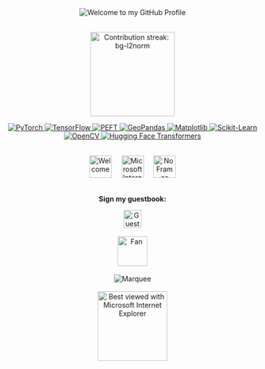 <!--  █████  B E N   G E O R G E   •   G I T H U B   P R O F I L E  █████  -->

<!-- "Hero" Header -->
<div align="center">
  <img src="https://raw.githubusercontent.com/BrunnerLivio/brunnerlivio/master/images/welcome.png" alt="Welcome to my GitHub Profile" />
  <br /><br />
</div>
<!-- Streak -->
<p align="center">
  <img
    height="170"
    src="https://github-readme-streak-stats.herokuapp.com?user=bg-l2norm&theme=transparent&hide_border=true&ring=FF0080&fire=FF6F00&currStreakNum=00E5FF&sideNums=FFD300&currStreakLabel=8A2BE2&sideLabels=00FF6A&dates=00B3FF"
    alt="Contribution streak: bg-l2norm" />
</p>

<!-- Toolbox -->
<p align="center">
  <a href="https://pytorch.org/">
    <img alt="PyTorch" src="https://img.shields.io/badge/PyTorch-FF1744?style=for-the-badge&logo=pytorch&logoColor=white" />
  </a>
  <a href="https://www.tensorflow.org/">
    <img alt="TensorFlow" src="https://img.shields.io/badge/TensorFlow-FF9100?style=for-the-badge&logo=tensorflow&logoColor=white" />
  </a>
  <a href="https://github.com/huggingface/peft">
    <img alt="PEFT" src="https://img.shields.io/badge/PEFT-FFD300?style=for-the-badge&logo=huggingface&logoColor=000000" />
  </a>
  <a href="https://geopandas.org/">
    <img alt="GeoPandas" src="https://img.shields.io/badge/GeoPandas-00E5FF?style=for-the-badge&logo=pandas&logoColor=000000" />
  </a>
  <a href="https://matplotlib.org/">
    <img alt="Matplotlib" src="https://img.shields.io/badge/Matplotlib-8A2BE2?style=for-the-badge&logo=matplotlib&logoColor=white" />
  </a>
  <a href="https://scikit-learn.org/">
    <img alt="Scikit-Learn" src="https://img.shields.io/badge/Scikit--Learn-00FF6A?style=for-the-badge&logo=scikitlearn&logoColor=000000" />
  </a>
  <a href="https://opencv.org/">
    <img alt="OpenCV" src="https://img.shields.io/badge/OpenCV-00B3FF?style=for-the-badge&logo=opencv&logoColor=white" />
  </a>
  <a href="https://huggingface.co/docs/transformers/index">
    <img alt="Hugging Face Transformers" src="https://img.shields.io/badge/Hugging%20Face%20Transformers-FF0080?style=for-the-badge&logo=huggingface&logoColor=white" />
  </a>
</p>

<br />

<!-- Vintage badges (purely decorative for the style) -->
<div align="center">
  <img src="https://raw.githubusercontent.com/fnky/fnky/fnky/img/welcome-fire.gif" alt="Welcome" height="45" />
  <span>&nbsp;&nbsp;&nbsp;</span>
  <img src="https://raw.githubusercontent.com/BrunnerLivio/brunnerlivio/master/images/ie_logo.gif" alt="Microsoft Internet Explorer" height="45" />
  <span>&nbsp;&nbsp;&nbsp;</span>
  <img src="https://raw.githubusercontent.com/BrunnerLivio/brunnerlivio/master/images/noframes.gif" alt="No Frames" height="45" />
</div>

<br />

<!-- Guestbook CTA (vintage staple) -->
<div align="center">
  <p><strong>Sign my guestbook:</strong></p>
  <a href="https://github.com/bg-l2norm/bg-l2norm/issues/new?title=Guestbook%20entry&body=Name%3A%20%0ADate%3A%20%0AMessage%3A%20">
    <img src="https://raw.githubusercontent.com/fnky/fnky/fnky/img/guestbook.gif" alt="Guest book" height="36">
  </a>
</div>

<br />

<!-- Footer (extra retro flair) -->
<div align="center">
  <img src="https://raw.githubusercontent.com/fnky/fnky/fnky/img/fan-1.gif" alt="Fan" height="60">
  <br /><br />
  <img src="https://raw.githubusercontent.com/BrunnerLivio/brunnerlivio/master/images/marquee.svg" alt="Marquee" />
  <br /><br />
  <img src="https://raw.githubusercontent.com/fnky/fnky/fnky/img/ie.jpg" alt="Best viewed with Microsoft Internet Explorer" width="140">
</div>
